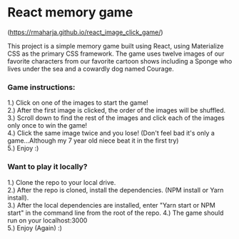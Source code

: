 # React memory game 
(https://rmaharja.github.io/react_image_click_game/)

This project is a simple memory game built using React, using Materialize CSS as the primary CSS framework.  The game uses twelve images of our favorite characters from our favorite cartoon shows including a Sponge who lives under the sea and a cowardly dog named Courage.  

### Game instructions:
1.) Click on one of the images to start the game!<br/>
2.) After the first image is clicked, the order of the images will be shuffled.<br/>
3.) Scroll down to find the rest of the images and click each of the images only once to win the game! <br/>
4.) Click the same image twice and you lose! (Don't feel bad it's only a game...Although my 7 year old niece beat it in the first try)<br/>
5.) Enjoy :)<br/>

### Want to play it locally?
1.) Clone the repo to your local drive.<br/>
2.) After the repo is cloned, install the dependencies. (NPM install or Yarn install).<br/>
3.) After the local dependencies are installed, enter "Yarn start or NPM start" in the command line from the root of the repo.
4.) The game should run on your localhost:3000<br/>
5.) Enjoy (Again) :)<br/>
